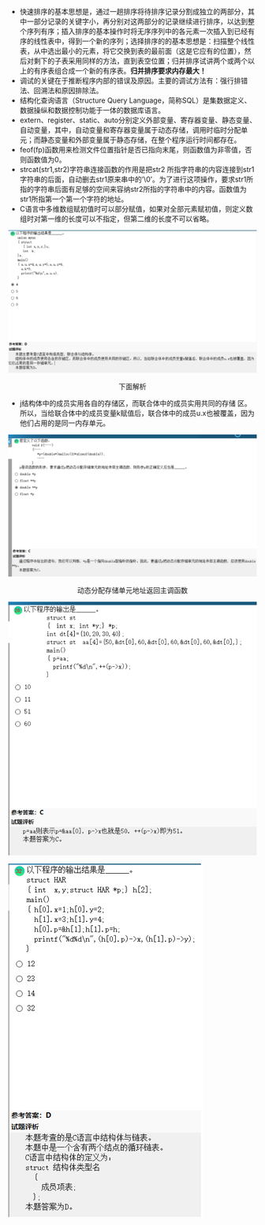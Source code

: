 - 快速排序的基本思想是，通过一趟排序将待排序记录分割成独立的两部分，其中一部分记录的关键字小，再分别对这两部分的记录继续进行排序，以达到整个序列有序；插入排序的基本操作时将无序序列中的各元素一次插入到已经有序的线性表中，得到一个新的序列；选择排序的的基本思想是：扫描整个线性表，从中选出最小的元素，将它交换到表的最前面（这是它应有的位置），然后对剩下的子表采用同样的方法，直到表空位置；归并排序试讲两个或两个以上的有序表组合成一个新的有序表。**归并排序要求内存最大！**
- 调试的关键在于推断程序内部的错误及原因。主要的调试方法有：强行排错法、回溯法和原因排除法。
- 结构化查询语言（Structure Query Language，简称SQL）是集数据定义、数据操纵和数据控制功能于一体的数据库语言。
- extern、register、static、auto分别定义外部变量、寄存器变量、静态变量、自动变量，其中，自动变量和寄存器变量属于动态存储，调用时临时分配单元；而静态变量和外部变量属于静态存储，在整个程序运行时间都存在。
- feof(fp)函数用来检测文件位置指针是否已指向末尾，则函数值为非零值，否则函数值为0。
- strcat(str1,str2)字符串连接函数的作用是把str2 所指字符串的内容连接到str1字符串的后面，自动删去str1原来串中的’\0’。为了进行这项操作，要求str1所指的字符串后面有足够的空间来容纳str2所指的字符串中的内容。函数值为str1所指第一个第一个字符的地址。
- C语言中多维数组赋初值时可以部分赋值，如果对全部元素赋初值，则定义数组时对第一维的长度可以不指定，但第二维的长度不可以省略。



![](../Image/二级错题笔记4_1.png)

<center>下面解析</center>

- j结构体中的成员实用各自的存储区，而联合体中的成员实用共同的存储 区。所以，当给联合体中的成员变量k赋值后，联合体中的成员u.x也被覆盖，因为他们占用的是同一内存单元。

![](../Image/二级错题笔记4_2.png)

<center>动态分配存储单元地址返回主调函数</center>

![](../Image/二级错题笔记4_3.png)

 



![](../Image/二级错题笔记4_4.png)